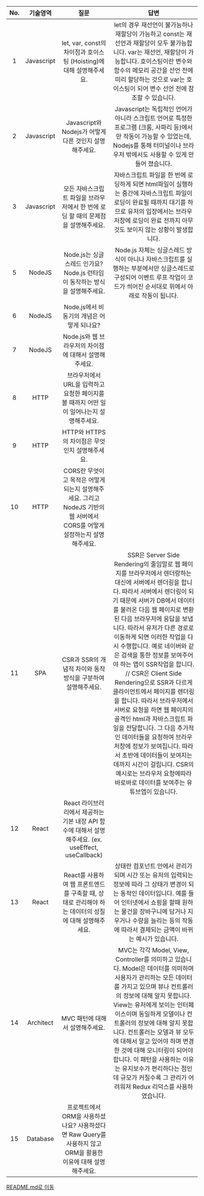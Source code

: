 |No.|기술영역|질문|답변|
|:--:|:--:|:--:|:--:|
|1|Javascript|let, var, const의 차이점과 호이스팅 (Hoisting)에 대해 설명해주세요.|let의 경우 재선언이 불가능하나 재할당이 가능하고 const는 재선언과 재할당이 모두 불가능합니다. var는 재선언, 재할당이 가능합니다. 호이스팅이란 변수와 함수의 메모리 공간을 선언 전에 미리 할당하는 것으로 var는 호이스팅이 되어 변수 선언 전에 참조할 수 있습니다.|
|2|Javascript|Javascript와 Nodejs가 어떻게 다른 것인지 설명해주세요.|Javascript는 독립적인 언어가 아니라 스크립트 언어로 특정한 프로그램 (크롬, 사파리 등)에서만 작동이 가능할 수 있었는데, Nodejs를 통해 터미널이나 브라우저 밖에서도 사용할 수 있게 만들어 졌습니다.|
|3|Javascript|모든 자바스크립트 파일을 브라우저에서 한 번에 로딩 할 때의 문제점을 설명해주세요.|자바스크립트 파일을 한 번에 로딩하게 되면 html파일이 실행하는 중간에 자바스크립트 파일이 로딩이 완료될 때까지 대기를 하므로 유저의 입장에서는 브라우저창에 로딩이 완료 전까지 아무것도 보이지 않는 상황이 발생합니다.|
|5|NodeJS|Node.js는 싱글스레드 인가요? Node.js 런타임이 동작하는 방식을 설명해주세요.|Node.js 자체는 싱글스레드 방식이 아니나 자바스크립트를 실행하는 부분에서만 싱글스레드로 구성되어 이벤트 루프 작업이 코드가 씌어진 순서대로 위에서 아래로 작동이 됩니다.|
|6|NodeJS|Node.js에서 비동기의 개념은 어떻게 되나요?||
|7|NodeJS|Node.js와 웹 브라우저의 차이점에 대해서 설명해주세요.||
|8|HTTP|브라우저에서 URL을 입력하고 요청한 페이지를 볼 때까지 어떤 일이 일어나는지 설명해주세요.||
|9|HTTP|HTTP와 HTTPS의 차이점은 무엇인지 설명해주세요.||
|10|HTTP|CORS란 무엇이고 목적은 어떻게 되는지 설명해주세요. 그리고 NodeJS 기반의 웹 서버에서 CORS를 어떻게 설정하는지 설명해주세요.||
|11|SPA|CSR과 SSR의 개념적 차이와 동작 방식을 구분하여 설명해주세요.|SSR은 Server Side Rendering의 줄임말로 웹 페이지를 브라우저에서 렌더랑하는 대신에 서버에서 렌더링을 합니다. 따라서 서버에서 렌더링이 되기 때문에 서버가 DB에서 데이터를 불러온 다음 웹 페이지로 변환 된 다음 브라우저에 응답을 보냅니다. 따라서 유저가 다른 경로로 이동하게 되면 이러한 작업을 다시 수행합니다. 예로 네이버와 같은 검색을 통한 정보를 보여주어야 하는 앱이 SSR작업을 합니다. // CSR은 Client Side Rendering으로 SSR과 다르게 클라이언트에서 페이지를 렌더링을 합니다. 따라서 브라우저에서 서버로 요청을 하면 웹 페이지의 골격인 html과 자바스크립트 파일을 전달합니다. 그 다음 추가적인 데이터들을 요청하여 브라우저창에 정보가 보여집니다. 따라서 초반에 데이터들이 보여지는데까지 시간이 걸립니다. CSR의 예시로는 브라우저 요청에따라 바로바로 데이터를 보여주는 유튜브앱이 있습니다.|
|12|React|React 라이브러리에서 제공하는 기본 내장 API 함수에 대해서 설명해주세요. (ex. useEffect, useCallback)||
|13|React|React를 사용하여 웹 프론트엔드를 구축할 때, 상태로 관리해야 하는 데이터의 성질에 대해 설명해주세요.|상태란 컴포넌트 안에서 관리가 되며 시간 또는 유저의 입력되는 정보에 따라 그 상태가 변경이 되는 동적인 데이터입니다. 예를 들어 인터넷에서 쇼핑을 할때 원하는 물건을 장바구니에 담거나 지우거나 수량을 늘리는 등의 작동에 따라서 결제되는 금액이 바뀌는 예시가 있습니다.|
|14|Architect|MVC 패턴에 대해서 설명해주세요.|MVC는 각각 Model, View, Controller를 의미하고 있습니다. Model은 데이터를 의미하며 사용자가 관리하는 모든 데이터를 가지고 있으며 뷰나 컨트롤러의 정보에 대해 알지 못합니다. View는 유저에게 보이는 인터페이스이며 동일하게 모델이나 컨트롤러의 정보에 대해 알지 못합니다. 컨트롤러는 모델과 뷰 모두에 대해서 알고 있어야 하며 변경한 것에 대해 모니터링이 되어야 합니다. 이 패턴을 사용하는 이유는 유지보수가 편리하다는 점인데 규모가 커질수록 그 관리가 어려워져 Redux 리덕스를 사용하였습니다.|
|15|Database|프로젝트에서 ORM을 사용하셨나요? 사용하셨다면 Raw Query를 사용하지 않고 ORM을 활용한 이유에 대해 설명해주세요.||

[README.md로 이동](../../README.md)
